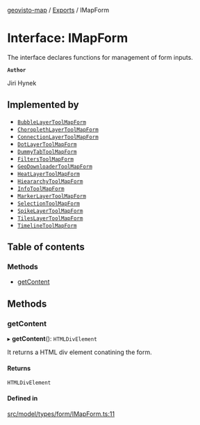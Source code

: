 [geovisto-map](../README.md) / [Exports](../modules.md) / IMapForm

# Interface: IMapForm

The interface declares functions for management of form inputs.

**`Author`**

Jiri Hynek

## Implemented by

- [`BubbleLayerToolMapForm`](../classes/BubbleLayerToolMapForm.md)
- [`ChoroplethLayerToolMapForm`](../classes/ChoroplethLayerToolMapForm.md)
- [`ConnectionLayerToolMapForm`](../classes/ConnectionLayerToolMapForm.md)
- [`DotLayerToolMapForm`](../classes/DotLayerToolMapForm.md)
- [`DummyTabToolMapForm`](../classes/DummyTabToolMapForm.md)
- [`FiltersToolMapForm`](../classes/FiltersToolMapForm.md)
- [`GeoDownloaderToolMapForm`](../classes/GeoDownloaderToolMapForm.md)
- [`HeatLayerToolMapForm`](../classes/HeatLayerToolMapForm.md)
- [`HieararchyToolMapForm`](../classes/HieararchyToolMapForm.md)
- [`InfoToolMapForm`](../classes/InfoToolMapForm.md)
- [`MarkerLayerToolMapForm`](../classes/MarkerLayerToolMapForm.md)
- [`SelectionToolMapForm`](../classes/SelectionToolMapForm.md)
- [`SpikeLayerToolMapForm`](../classes/SpikeLayerToolMapForm.md)
- [`TilesLayerToolMapForm`](../classes/TilesLayerToolMapForm.md)
- [`TimelineToolMapForm`](../classes/TimelineToolMapForm.md)

## Table of contents

### Methods

- [getContent](IMapForm.md#getcontent)

## Methods

### getContent

▸ **getContent**(): `HTMLDivElement`

It returns a HTML div element conatining the form.

#### Returns

`HTMLDivElement`

#### Defined in

[src/model/types/form/IMapForm.ts:11](https://github.com/geovisto/geovisto-map/blob/e22d774889dbc28cc1ec62933ecf6bab6690f172/src/model/types/form/IMapForm.ts#L11)

